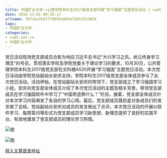 ```yaml
---
title: 中国矿业大学->公管学院本科生2017级党支部开展“学习强国”主题党日活动 | cumt.net.cn
date: 2019-11-01 09:35:17
urlname: 7bfcba7bd7779892e8d3e72b51523054
tags: 
- 中国矿业大学
categories:
- cumt.net.cn
- 中国矿业大学
---
```

党日活动现场党支部成员合影为响应习近平总书记“大兴学习之风，树立终身学习理念”的号召，贯彻落实学校及学院党委关于理论学习的要求，10月30日，公共管理学院本科生2017级党支部在文科楼A520开展“学习强国”主题党日活动。本次党日活动由学院党站副站长安庆主持，学院本科生2017级党支部全体成员参与了此次党日活动。活动伊始，在党站副站长安庆的带领下，党支部成立了学习强国学习小组，安庆向党支部全体成员介绍了本次党日活动的主题及相关背景，带领党支部成员在学习强国软件中学习了“中国奇迹靠什么？”栏目。接着，党支部全体成员针对本次学习内容阐发了各自的学习心得。最后，党支部成员聂启星对各成员们的发言做了总结，党站副站长安庆对成员的发言做出了点评。本次党日活动的开展以软件学习、每周答问等形式为党支部成员学习新思想、新理念提供了良好的实践平台，有效地激发了党支部成员的理论学习热情。

![图](http://xwzx.cumt.edu.cn/_upload/article/images/7a/f9/04d690de4d67a33f45e2cc9b0389/b5f48613-624e-40a3-8dd6-d4582a5e6ed3.jpg)

![图](http://xwzx.cumt.edu.cn/_upload/article/images/7a/f9/04d690de4d67a33f45e2cc9b0389/911d8130-e75b-4c62-852a-5168ae39ad1f.jpg)

[转入文章首发地址](http://xwzx.cumt.edu.cn/5b/65/c523a547685/page.htm)